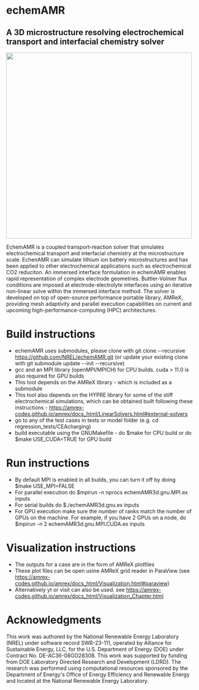 # echemAMR
## A 3D microstructure resolving electrochemical transport and interfacial chemistry solver
<img src="https://github.com/user-attachments/assets/54859857-0559-45e5-bb36-f8dfe798d549" width="500" />

EchemAMR is a coupled transport-reaction solver that simulates 
electrochemical transport and interfacial chemistry at the microstructure scale. EchenAMR 
can simulate lithium ion battery microstructures and has been applied to other electrochemical applications 
such as electrochemical CO2 reduciton. An immersed interface formulation in echemAMR 
enables rapid representation of complex electrode geometries. Buttler-Volmer flux conditions are 
imposed at electrode-electrolyte interfaces using an iterative non-linear solve within the immersed interface method. 
The solver is developed on top of open-source performance portable library, AMReX, providing mesh adaptivity and 
parallel execution capabilities on current and upcoming high-performance-computing (HPC) architectures. 

# Build instructions
* echemAMR uses submodules, please clone with git clone --recursive https://github.com/NREL/echemAMR.git (or update your existing clone with git submodule update --init --recursive)
* gcc and an MPI library (openMPI/MPICH) for CPU builds. cuda > 11.0 is also required for GPU builds
* This tool depends on the AMReX library - which is included as a submodule
* This tool also depends on the HYPRE library for some of the stiff electrochemical simulations, which can be obtained 
built following these instructions - https://amrex-codes.github.io/amrex/docs_html/LinearSolvers.html#external-solvers
* go to any of the test cases in tests or model folder (e.g. cd regression_tests/CEAcharging)
* build executable using the GNUMakefile - do $make for CPU build or do $make USE_CUDA=TRUE for GPU build

# Run instructions

* By default MPI is enabled in all builds, you can turn it off by doing $make USE_MPI=FALSE
* For parallel execution do $mpirun -n nprocs echemAMR3d.gnu.MPI.ex inputs
* For serial builds do $./echemAMR3d.gnu.ex inputs
* For GPU execution make sure the number of ranks match the number of GPUs on the machine. 
  For example, if you have 2 GPUs on a node, do $mpirun -n 2 echemAMR3d.gnu.MPI.CUDA.ex inputs
  
# Visualization instructions
  
* The outputs for a case are in the form of AMReX plotfiles
* These plot files can be open usine AMReX grid reader in ParaView (see https://amrex-codes.github.io/amrex/docs_html/Visualization.html#paraview)
* Alternatively yt or visit can also be used. see https://amrex-codes.github.io/amrex/docs_html/Visualization_Chapter.html

# Acknowledgments

This work was authored by the National Renewable Energy Laboratory (NREL) under software record SWR-23-111, operated by Alliance for Sustainable Energy, LLC, for the U.S. Department of Energy (DOE) under Contract No. DE-AC36-08GO28308. This work was supported by funding from DOE Laboratory Directed Research and Development (LDRD). The research was performed using computational resources sponsored by the Department of Energy's Office of Energy Efficiency and Renewable Energy and located at the National Renewable Energy Laboratory. 
